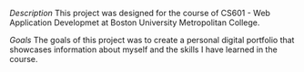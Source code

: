 
*Description*
This project was designed for the course of CS601 - Web Application Developmet at Boston University Metropolitan College.

*Goals*
The goals of this project was to create a personal digital portfolio that showcases information about myself and the skills I have learned in the course. 